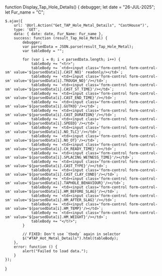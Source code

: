 function Display_Tap_Hole_Details() {
    debugger;
    let date = "26-JUL-2025";
    let Fur_name = "C";

    $.ajax({
        url: '@Url.Action("Get_TAP_Hole_Metal_Details", "CastHouse")',
        type: 'GET',
        data: { date: date, Fur_Name: Fur_name },
        success: function (result_Tap_Hole_Metal) {
            debugger;
            var parsedData = JSON.parse(result_Tap_Hole_Metal);
            var tableBody = "";

            for (var i = 0; i < parsedData.length; i++) {
                tableBody += "<tr>";
                tableBody += `<td><input class='form-control form-control-sm' value='${parsedData[i].CAST_NO}' readonly/></td>`;
                tableBody += `<td><input class='form-control form-control-sm' value='${parsedData[i].TROUGH_NO}'/></td>`;
                tableBody += `<td><input class='form-control form-control-sm' value='${parsedData[i].CAST_ST_TIME}'/></td>`;
                tableBody += `<td><input class='form-control form-control-sm' value='${parsedData[i].CAST_END_TIME}'/></td>`;
                tableBody += `<td><input class='form-control form-control-sm' value='${parsedData[i].GUTKO}'/></td>`;
                tableBody += `<td><input class='form-control form-control-sm' value='${parsedData[i].CAST_DURATION}'/></td>`;
                tableBody += `<td><input class='form-control form-control-sm' value='${parsedData[i].SPEED}'/></td>`;
                tableBody += `<td><input class='form-control form-control-sm' value='${parsedData[i].NO_TLC}'/></td>`;
                tableBody += `<td><input class='form-control form-control-sm' value='${parsedData[i].NO_OT}'/></td>`;
                tableBody += `<td><input class='form-control form-control-sm' value='${parsedData[i].CH_READY_TIME}'/></td>`;
                tableBody += `<td><input class='form-control form-control-sm' value='${parsedData[i].SPLACING_WETNESS_TIME}'/></td>`;
                tableBody += `<td><input class='form-control form-control-sm' value='${parsedData[i].CAST_TYPE}'/></td>`;
                tableBody += `<td><input class='form-control form-control-sm' value='${parsedData[i].CAST_CLAY_COND}'/></td>`;
                tableBody += `<td><input class='form-control form-control-sm' value='${parsedData[i].TAPHOLE_BEHAVIOUR}'/></td>`;
                tableBody += `<td><input class='form-control form-control-sm' value='${parsedData[i].HM_BEFORE_SLAG}'/></td>`;
                tableBody += `<td><input class='form-control form-control-sm' value='${parsedData[i].HM_AFTER_SLAG}'/></td>`;
                tableBody += `<td><input class='form-control form-control-sm' value='${parsedData[i].HM_TEMP}'/></td>`;
                tableBody += `<td><input class='form-control form-control-sm' value='${parsedData[i].HM_WEIGHT}'/></td>`;
                tableBody += "</tr>";
            }

            // FIXED: Don't use `tbody` again in selector
            $("#TAP_Hot_Metal_Details").html(tableBody);
        },
        error: function () {
            alert("Failed to load data.");
        }
    });
}
